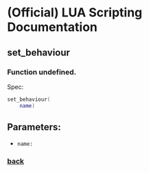 
# (Official) LUA Scripting Documentation

## set_behaviour

### Function undefined.

Spec:
```lua
set_behaviour(
	name)
```
## Parameters:
- `name:` 

### [back](../other)
